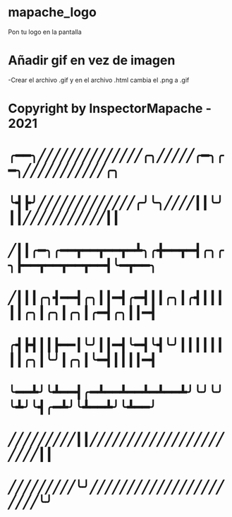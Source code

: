 # mapache_logo
Pon tu logo en la pantalla

# Añadir gif en vez de imagen
-Crear el archivo .gif y en el archivo .html cambia el .png a .gif

# Copyright by InspectorMapache - 2021


# ╭━━╮╱╱╱╱╱╱╱╱╱╱╱╱╱╱╭╮╱╱╱╱╱╭━╮╭━╮╱╱╱╱╱╱╱╱╱╱╱╭╮
# ╰┫┣╯╱╱╱╱╱╱╱╱╱╱╱╱╱╭╯╰╮╱╱╱╱┃┃╰╯┃┃╱╱╱╱╱╱╱╱╱╱╱┃┃
# ╱┃┃╭━╮╭━━┳━━┳━━┳━┻╮╭╋━━┳━┫╭╮╭╮┣━━┳━━┳━━┳━━┫╰━┳━━╮
# ╱┃┃┃╭╮┫━━┫╭╮┃┃━┫╭━┫┃┃╭╮┃╭┫┃┃┃┃┃╭╮┃╭╮┃╭╮┃╭━┫╭╮┃┃━┫
# ╭┫┣┫┃┃┣━━┃╰╯┃┃━┫╰━┫╰┫╰╯┃┃┃┃┃┃┃┃╭╮┃╰╯┃╭╮┃╰━┫┃┃┃┃━┫
# ╰━━┻╯╰┻━━┫╭━┻━━┻━━┻━┻━━┻╯╰╯╰╯╰┻╯╰┫╭━┻╯╰┻━━┻╯╰┻━━╯
# ╱╱╱╱╱╱╱╱╱┃┃╱╱╱╱╱╱╱╱╱╱╱╱╱╱╱╱╱╱╱╱╱╱┃┃
# ╱╱╱╱╱╱╱╱╱╰╯╱╱╱╱╱╱╱╱╱╱╱╱╱╱╱╱╱╱╱╱╱╱╰╯